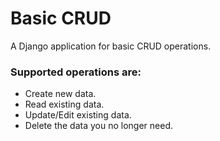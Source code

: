 # Basic CRUD
A Django application for basic CRUD operations.

### Supported operations are:
- Create new data.
- Read existing data.
- Update/Edit existing data.
- Delete the data you no longer need.

